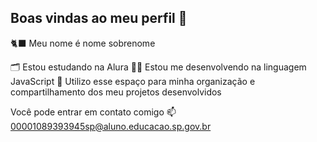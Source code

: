 ## Boas vindas ao meu perfil 💙

🐈‍⬛ Meu nome é nome sobrenome

🗂️ Estou estudando na Alura
🕵️‍♀️ Estou me desenvolvendo na linguagem JavaScript
📘 Utilizo esse espaço para minha organização e compartilhamento dos meu projetos desenvolvidos


Você pode entrar em contato comigo 📫
00001089393945sp@aluno.educacao.sp.gov.br
